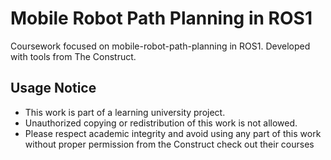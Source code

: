 # Mobile Robot Path Planning in ROS1

Coursework focused on mobile-robot-path-planning in ROS1. Developed with tools from The Construct.

## Usage Notice

- This work is part of a learning university project.
- Unauthorized copying or redistribution of this work is not allowed.
- Please respect academic integrity and avoid using any part of this work without proper permission from the Construct check out their courses 

